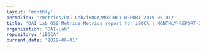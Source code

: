 ```yaml
---
layout: 'monthly'
permalink: '/metrics/DAI-Lab/iBOCA/MONTHLY-REPORT-2019-06-01/'
title: 'DAI Lab OSS Metrics Metrics report for iBOCA | MONTHLY-REPORT-2019-06-01'
organization: 'DAI-Lab'
repository: 'iBOCA'
current_date: '2019-06-01'
---
```

